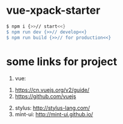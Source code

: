 # vue-xpack-starter

```bash
$ npm i {>>// start<<}
$ npm run dev {>>// develop<<}
$ npm run build {>>// for production<<}
```

# some links for project
1. vue:
  1) https://cn.vuejs.org/v2/guide/
  2) https://github.com/vuejs
2. stylus: http://stylus-lang.com/
3. mint-ui: http://mint-ui.github.io/


